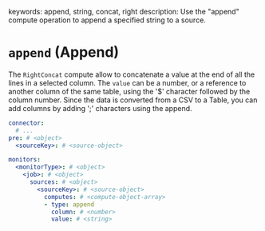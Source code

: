 keywords: append, string, concat, right
description: Use the "append" compute operation to append a specified string to a source.

# `append` (Append)

The `RightConcat` compute allow to concatenate a value at the end of all the lines in a selected column.
The `value` can be a number, or a reference to another column of the same table, using the '$' character followed by the column number.
Since the data is converted from a CSV to a Table, you can add columns by adding ';' characters using the append.

```yaml
connector:
  # ...
pre: # <object>
  <sourceKey>: # <source-object>

monitors:
  <monitorType>: # <object>
    <job>: # <object>
      sources: # <object>
        <sourceKey>: # <source-object>
          computes: # <compute-object-array>
          - type: append
            column: # <number>
            value: # <string>
```
